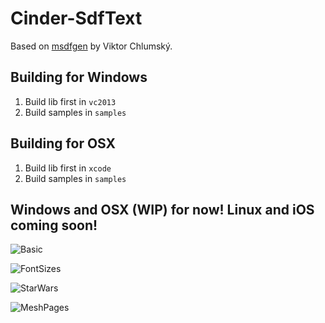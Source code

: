# Cinder-SdfText
Based on [msdfgen](https://github.com/Chlumsky/msdfgen) by Viktor Chlumský.

## Building for Windows
1. Build lib first in ```vc2013```
1. Build samples in ```samples```

## Building for OSX
1. Build lib first in ```xcode```
1. Build samples in ```samples```

## Windows and OSX (WIP) for now! Linux and iOS coming soon!

![Basic](https://cdn-standard.discourse.org/uploads/libcinder/optimized/1X/6550b3422474c85a7c46b4bc83c02c1a06bcf7e8_1_626x500.png)

![FontSizes](https://cdn-standard.discourse.org/uploads/libcinder/original/1X/a12d8f8322b86763859022e6f25bfd4b54815828.png)

![StarWars](https://cdn-standard.discourse.org/uploads/libcinder/optimized/1X/4743384cafd790e1bbcbf102288a2623b78c376c_1_690x404.png)

![MeshPages](http://discourse.libcinder.org/uploads/libcinder/original/1X/e411bb26f85e2f82d361c187d183cc11c97b04b3.png)
